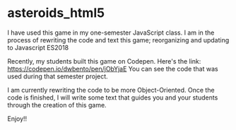 # asteroids_html5

I have used this game in my one-semester JavaScript class.  I am in the process of rewriting the code and text this game; reorganizing and updating to Javascript ES2018 

Recently, my students built this game on Codepen.  Here's the link:  https://codepen.io/dwbento/pen/jObYjaE  You can see the code that was used during that semester project.  

I am currently rewriting the code to be more Object-Oriented.  Once the code is finished, I will write some text that guides you and your students through the creation of this game.

Enjoy!!
